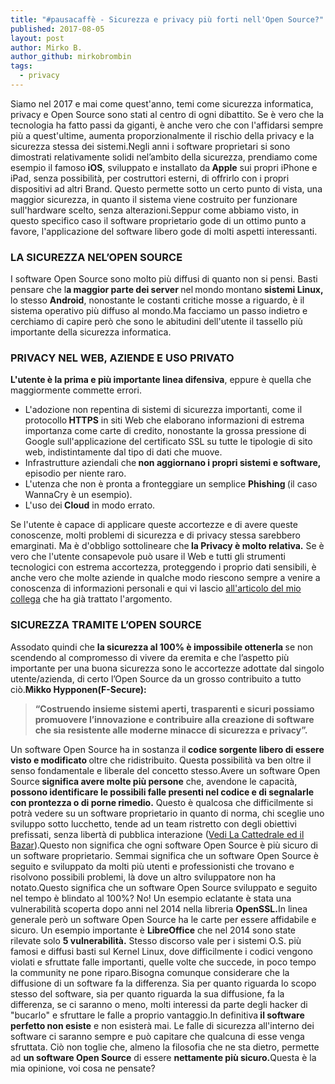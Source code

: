 ```yaml
---
title: "#pausacaffè - Sicurezza e privacy più forti nell'Open Source?"
published: 2017-08-05
layout: post
author: Mirko B.
author_github: mirkobrombin
tags:
  - privacy 
---
```

Siamo nel 2017 e mai come quest'anno, temi come sicurezza informatica, privacy e Open Source sono stati al centro di ogni dibattito. Se è vero che la tecnologia ha fatto passi da giganti, è anche vero che con l'affidarsi sempre più a quest'ultime, aumenta proporzionalmente il rischio della privacy e la sicurezza stessa dei sistemi.Negli anni i software proprietari si sono dimostrati relativamente solidi nel’ambito della sicurezza, prendiamo come esempio il famoso<b> iOS</b>, sviluppato e installato da<b> Apple</b> sui propri iPhone e iPad, senza possibilità, per costruttori esterni, di offrirlo con i propri dispositivi ad altri Brand. Questo permette sotto un certo punto di vista, una maggior sicurezza, in quanto il sistema viene costruito per funzionare sull'hardware scelto, senza alterazioni.Seppur come abbiamo visto, in questo specifico caso il software proprietario gode di un ottimo punto a favore, l'applicazione del software libero gode di molti aspetti interessanti.<h3><b>LA SICUREZZA NEL’OPEN SOURCE</b></h3>I software Open Source sono molto più diffusi di quanto non si pensi. Basti pensare che l<b>a maggior parte dei server </b>nel<b> </b>mondo<b> </b>montano<b> sistemi Linux, </b>lo stesso <b>Android</b>, nonostante le costanti critiche mosse a riguardo, è il sistema operativo più diffuso al mondo.Ma facciamo un passo indietro e cerchiamo di capire però che sono le abitudini dell'utente il tassello più importante della sicurezza informatica.<h3><b>PRIVACY NEL WEB, AZIENDE E USO PRIVATO</b></h3><b>L'utente è la prima e più importante linea difensiva</b>, eppure è quella che maggiormente commette errori.<ul>    <li>L'adozione non repentina di sistemi di sicurezza importanti, come il protocollo<b> HTTPS</b> in siti Web che elaborano informazioni di estrema importanza come carte di credito, nonostante la grossa pressione di Google sull'applicazione del certificato SSL su tutte le tipologie di sito web, indistintamente dal tipo di dati che muove.</li>    <li>Infrastrutture aziendali che<b> non aggiornano i propri sistemi e software, </b>episodio per niente raro.</li>    <li>L'utenza che non è pronta a fronteggiare un semplice <b>Phishing </b>(il caso WannaCry è un esempio).</li>    <li>L'uso dei<b> Cloud</b> in modo errato.</li></ul>Se l'utente è capace di applicare queste accortezze e di avere queste conoscenze, molti problemi di sicurezza e di privacy stessa sarebbero emarginati. Ma è d'obbligo sottolineare che<b> la Privacy è molto relativa.</b> Se è vero che l'utente consapevole può usare il Web e tutti gli strumenti tecnologici con estrema accortezza, proteggendo i proprio dati sensibili, è anche vero che molte aziende in qualche modo riescono sempre a venire a conoscenza di informazioni personali e qui vi lascio <a href="https://linuxhub.it/2017/07/24/?-pausacaffe-il-confort-si-paga-in-privacy/">all'articolo del mio collega</a> che ha già trattato l'argomento.<h3><b>SICUREZZA TRAMITE L’OPEN SOURCE</b></h3>Assodato quindi che <b>la sicurezza al 100% è impossibile ottenerla </b>se non scendendo al compromesso di vivere da eremita e che l’aspetto più importante per una buona sicurezza sono le accortezze adottate dal singolo utente/azienda, di certo l’Open Source da un grosso contribuito a tutto ciò.<b>Mikko Hypponen(F-Secure):</b><blockquote><b>“Costruendo insieme sistemi aperti, trasparenti e sicuri possiamo promuovere l’innovazione e contribuire alla creazione di software che sia resistente alle moderne minacce di sicurezza e privacy”.</b></blockquote>Un software Open Source ha in sostanza il<b> codice sorgente libero di essere visto e modificato </b>oltre che ridistribuito. Questa possibilità va ben oltre il senso fondamentale e liberale del concetto stesso.Avere un software Open Source<b> significa avere molte più persone</b> che, avendone le capacità,<b> possono identificare le possibili falle presenti nel codice e di segnalarle con prontezza o di porne rimedio.</b> Questo è qualcosa che difficilmente si potrà vedere su un software proprietario in quanto di norma, chi sceglie uno sviluppo sotto lucchetto, tende ad un team ristretto con degli obiettivi prefissati, senza libertà di pubblica interazione (<a href="https://linuxhub.it/download/la-cattedrale-e-il-bazaar/">Vedi La Cattedrale ed il Bazar</a>).Questo non significa che ogni software Open Source è più sicuro di un software proprietario. Semmai significa che un software Open Source è seguito e sviluppato da molti più utenti e professionisti che trovano e risolvono possibili problemi, là dove un altro sviluppatore non ha notato.Questo significa che un software Open Source sviluppato e seguito nel tempo è blindato al 100%? No! Un esempio eclatante è stata una vulnerabilità scoperta dopo anni nel 2014 nella libreria <b>OpenSSL.</b>In linea generale però un software Open Source ha le carte per essere affidabile e sicuro. Un esempio importante è <b>LibreOffice</b> che nel 2014 sono state rilevate solo <strong>5 vulnerabilità.</strong> Stesso discorso vale per i sistemi O.S. più famosi e diffusi basti sul Kernel Linux, dove difficilmente i codici vengono violati e sfruttate falle importanti, quelle volte che succede, in poco tempo la community ne pone riparo.Bisogna comunque considerare che la diffusione di un software fa la differenza. Sia per quanto riguarda lo scopo stesso del software, sia per quanto riguarda la sua diffusione, fa la differenza, se ci saranno o meno, molti interessi da parte degli hacker di "bucarlo" e sfruttare le falle a proprio vantaggio.In definitiva<b> il software perfetto non esiste</b> e non esisterà mai. Le falle di sicurezza all'interno dei software ci saranno sempre e può capitare che qualcuna di esse venga sfruttata. Ciò non toglie che, almeno la filosofia che ne sta dietro, permette ad <b>un software Open Source</b> di essere <b>nettamente più sicuro.</b>Questa è la mia opinione, voi cosa ne pensate?